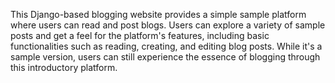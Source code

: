 This Django-based blogging website provides a simple sample platform where users can read and post blogs. Users can explore a variety of sample posts and get a feel for the platform's features, including basic functionalities such as reading, creating, and editing blog posts. While it's a sample version, users can still experience the essence of blogging through this introductory platform.






